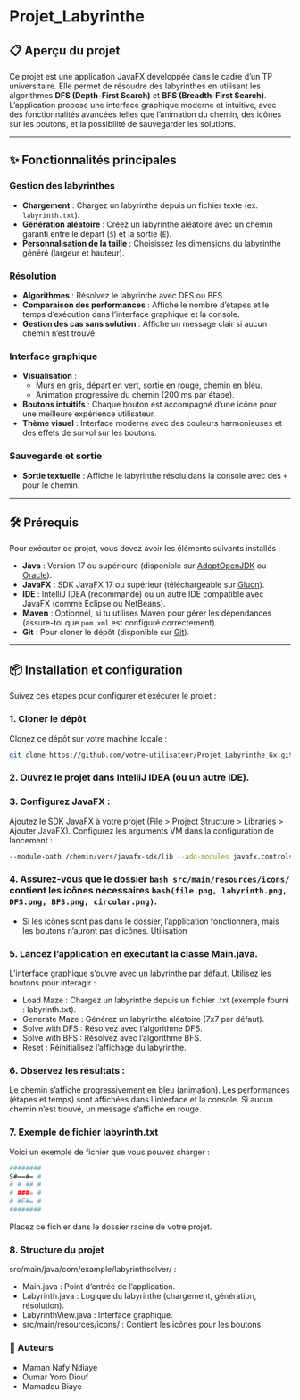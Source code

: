 # Projet_Labyrinthe

## 📋 Aperçu du projet

Ce projet est une application JavaFX développée dans le cadre d’un TP universitaire. Elle permet de résoudre des labyrinthes en utilisant les algorithmes **DFS (Depth-First Search)** et **BFS (Breadth-First Search)**. L’application propose une interface graphique moderne et intuitive, avec des fonctionnalités avancées telles que l’animation du chemin, des icônes sur les boutons, et la possibilité de sauvegarder les solutions.

---

## ✨ Fonctionnalités principales

### Gestion des labyrinthes
- **Chargement** : Chargez un labyrinthe depuis un fichier texte (ex. `labyrinth.txt`).
- **Génération aléatoire** : Créez un labyrinthe aléatoire avec un chemin garanti entre le départ (`S`) et la sortie (`E`).
- **Personnalisation de la taille** : Choisissez les dimensions du labyrinthe généré (largeur et hauteur).

### Résolution
- **Algorithmes** : Résolvez le labyrinthe avec DFS ou BFS.
- **Comparaison des performances** : Affiche le nombre d’étapes et le temps d’exécution dans l’interface graphique et la console.
- **Gestion des cas sans solution** : Affiche un message clair si aucun chemin n’est trouvé.

### Interface graphique
- **Visualisation** :
  - Murs en gris, départ en vert, sortie en rouge, chemin en bleu.
  - Animation progressive du chemin (200 ms par étape).
- **Boutons intuitifs** : Chaque bouton est accompagné d’une icône pour une meilleure expérience utilisateur.
- **Thème visuel** : Interface moderne avec des couleurs harmonieuses et des effets de survol sur les boutons.

### Sauvegarde et sortie
- **Sortie textuelle** : Affiche le labyrinthe résolu dans la console avec des `+` pour le chemin.

---

## 🛠️ Prérequis

Pour exécuter ce projet, vous devez avoir les éléments suivants installés :

- **Java** : Version 17 ou supérieure (disponible sur [AdoptOpenJDK](https://adoptopenjdk.net/) ou [Oracle](https://www.oracle.com/java/technologies/javase-jdk17-downloads.html)).
- **JavaFX** : SDK JavaFX 17 ou supérieur (téléchargeable sur [Gluon](https://gluonhq.com/products/javafx/)).
- **IDE** : IntelliJ IDEA (recommandé) ou un autre IDE compatible avec JavaFX (comme Eclipse ou NetBeans).
- **Maven** : Optionnel, si tu utilises Maven pour gérer les dépendances (assure-toi que `pom.xml` est configuré correctement).
- **Git** : Pour cloner le dépôt (disponible sur [Git](https://git-scm.com/downloads)).

---

## 📦 Installation et configuration

Suivez ces étapes pour configurer et exécuter le projet :

### 1. Cloner le dépôt
Clonez ce dépôt sur votre machine locale :
```bash
git clone https://github.com/votre-utilisateur/Projet_Labyrinthe_Gx.git
```
### 2. Ouvrez le projet dans IntelliJ IDEA (ou un autre IDE).
### 3. Configurez JavaFX :
Ajoutez le SDK JavaFX à votre projet (File > Project Structure > Libraries > Ajouter JavaFX).
Configurez les arguments VM dans la configuration de lancement :
```bash
--module-path /chemin/vers/javafx-sdk/lib --add-modules javafx.controls,javafx.fxml
```
### 4. Assurez-vous que le dossier ```bash src/main/resources/icons/``` contient les icônes nécessaires ```bash(file.png, labyrinth.png, DFS.png, BFS.png, circular.png)```.
- Si les icônes sont pas dans le dossier, l’application fonctionnera, mais les boutons n’auront pas d’icônes.
Utilisation

### 5. Lancez l’application en exécutant la classe Main.java.
L’interface graphique s’ouvre avec un labyrinthe par défaut.
Utilisez les boutons pour interagir :
  - Load Maze : Chargez un labyrinthe depuis un fichier .txt (exemple fourni : labyrinth.txt).
  - Generate Maze : Générez un labyrinthe aléatoire (7x7 par défaut).
  - Solve with DFS : Résolvez avec l’algorithme DFS.
  - Solve with BFS : Résolvez avec l’algorithme BFS.
  - Reset : Réinitialisez l’affichage du labyrinthe.
### 6. Observez les résultats :
Le chemin s’affiche progressivement en bleu (animation).
Les performances (étapes et temps) sont affichées dans l’interface et la console.
Si aucun chemin n’est trouvé, un message s’affiche en rouge.
### 7. Exemple de fichier labyrinth.txt
Voici un exemple de fichier que vous pouvez charger :

```bash
########
S#==#= #
# # ## #
# ###= #
# #E#= #
########
```
Placez ce fichier dans le dossier racine de votre projet.

### 8. Structure du projet
 src/main/java/com/example/labyrinthsolver/ :
 - Main.java : Point d’entrée de l’application.
 - Labyrinth.java : Logique du labyrinthe (chargement, génération, résolution).
 - LabyrinthView.java : Interface graphique.
 - src/main/resources/icons/ : Contient les icônes pour les boutons.

### 👥 Auteurs
- Maman Nafy Ndiaye
- Oumar Yoro Diouf
- Mamadou Biaye
